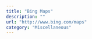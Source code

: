 ```yaml
---
title: "Bing Maps"
description: ""
url: "http://www.bing.com/maps"
category: "Miscellaneous"
---
```

